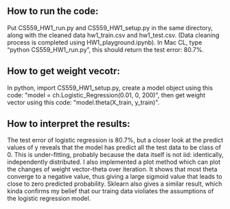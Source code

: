 

## How to run the code:

Put CS559_HW1_run.py and CS559_HW1_setup.py in the same directory, along with the cleaned data hw1_train.csv and hw1_test.csv.
(Data cleaning process is completed using HW1_playground.ipynb).
In Mac CL, type “python CS559_HW1_run.py”, this should return the test error: 80.7%.

## How to get weight vecotr:

In python, import CS559_HW1_setup.py, create a model object using this code: "model = ch.Logistic_Regression(0.01, 0, 200)", 
then get weight vector using this code: "model.theta(X_train, y_train)".

## How to interpret the results:

The test error of logistic regression is 80.7%, but a closer look at the predict values of y reveals that the model has predict
all the test data to be class of 0. This is under-fitting, probably because the data itself is not iid: identically, 
independently distributed. I also implemented a plot method which can plot the changes of weight vector-theta over iteration. It
shows that most theta converge to a negative value, thus giving a large sigmoid value that leads to close to zero predicted 
probability. Sklearn also gives a similar result, which kinda confirms my belief that our traing data violiates the assumptions 
of the logistic regression model. 
